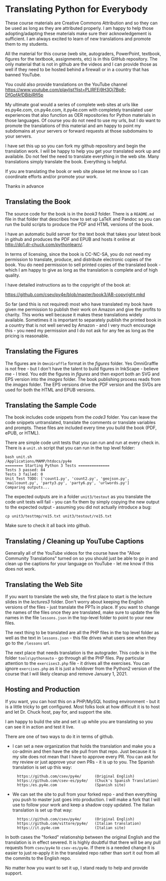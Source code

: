 Translating Python for Everybody
================================

These course materials are Creative Commons Attribution and so they can be used
as long as they are attributed properly.  I am happy to help those
adopting/adapting these materials make sure their acknowledgement is
sufficient.  I am always excited to learn of new translations and promote them
to my students.

All the material for this course (web site, autograders, PowerPoint, textbook,
figures for the textbook, assignments, etc) is in this GitHub repository.  The
only material that is not in github are the videos and I can provide those as
well if they need to be hosted behind a firewall or in a country that has banned
YouTube.

You could also provide translations on the YouTube channel
https://www.youtube.com/playlist?list=PLlRFEj9H3Oj7Bp8-DfGpfAfDBiblRfl5p

My ultimate goal would a series of complete web sites at urls like es.py4e.com,
cn.py4e.com, it.py4e.com with completely translated user experiences that also function
as OER repositories for Python materials in those languages.  Of course you do not
need to use my urls, but I do want to promote the translations of this material
and am happy to point my subdomains at your servers or forward requests at those
subdomains to your servers.

I have set this up so you can fork my github repository and begin the translation
work. I will be happy to help you get your translated work up and available.
Do not feel the need to translate everything in the web site.  Many translations
simply translate the book.  Everything is helpful.

If you are translating the book or web site please let me know so I
can coordinate efforts and/or promote your work.

Thanks in advance

Translating the Book
--------------------

The source code for the book is in the *book3* folder.  There is a `README.md`
file in that folder that describes how to set up LaTeX and Pandoc so you can
run the build scripts to produce the PDF and HTML versions of the book.

I have an automatic build server for the text book that takes your
latest book in github and produces the PDF and EPUB and hosts it online at
http://do1.dr-chuck.com/pythonlearn/.

In terms of licensing, since the book is CC-NC-SA, you do not need
my permission to translate, produce, and distribute electronic copies
of the book.  You do need permission to sell printed copies of the
translated book - which I am happy to give as long as the translation
is complete and of high quality.

I have detailed instructions as to the copyright of the book at:

https://github.com/csev/py4e/blob/master/book3/AB-copyright.mkd

So far (and this is not required) most who have translated my book have given
me permission to publish their work on Amazon and give the profits to charity.
This works well because it makes these translations widely available.  Sometimes
it is important to separately publish the printed book in a country that is not
well served by Amazon - and I very much encourage this - you need my permission
and I do not ask for any fee as long as the pricing is reasonable.

Translating the Figures
-----------------------

The figures are in `OmniGraffle` format in the *figures* folder.   Yes OmniGraffle
is not free - but I don't have the talent to build figures in InkScape - believe
me - I tried.  You edit the figures in *figures* and then export both an SVG and
EPS version into the *images* folder.   The book publishing process reads from
the *images* folder.  The EPS versions drive the PDF version and the SVGs are
used for both the HTML and EPUB versions.

Translating the Sample Code
---------------------------

The book includes code snippets from the *code3* folder.   You can leave the
code snippets untranslated, translate the comments or translate variables and
prompts.   These files are included every time you build the book (PDF, ePUB, or
HTML).

There are simple code unit tests that you can run and run at every
check in.   There is a `unit.sh` script that you can run in the top level folder:

    bash unit.sh
    /Applications/MAMP/htdocs/py4e
    ======== Starting Python 3 Tests ==============
    Tests 3 passed: 84
    Tests 3 failed: 0
    Unit Test TODO: ['count1.py', 'count2.py', 'geojson.py',
    'mailcount.py', 'party3.py', 'party6.py', 'urlwords.py']
    Comparing outputs...

The expected outputs are in a folder `unit3/testout` as you translate the code
unit tests will fail - you can fix them by simply copying the new output to the
expected output - assuming you did not actually introduce a bug:

    cp unit3/testtmp/re15.txt unit3/testout/re15.txt

Make sure to check it all back into github.

Translating / Cleaning up YouTube Captions
------------------------------------------

Generally all of the YouTube videos for the course have the "Allow Community
Translations" turned on so you should just be able to go in and clean up the
captions for your language on YouTube - let me know if this does not work.


Translating the Web Site
------------------------

If you want to translate the web site, the first place to start is the lecture
slides in the *lectures3* folder.   Don't worry about keeping the English versions
of the files - just translate the PPTs in place.  If you want to change the names
of the files once they are translated, make sure to update the file names
in the file `lessons.json` in the top-level folder to point to your new files.

The next thing to be translated are all the PHP files in the top level folder
as well as the text in `lessons.json` - this file drives what users see when they
go to the `/lessons` url.

The next place that needs translation is the autograder.  This code is in the folder
`tools\pythonauto` - go through all the PHP files.  Pay particular attention to
the `exercises3.php` file - it drives all the exercises.  You can ignore `exercises.php`
as it is just a holdover from the Python2 version of the course that I will
likely cleanup and remove January 1, 2021.

Hosting and Production
----------------------

If you want, you can host this on a PHP/MySQL hosting environment - but it is a little tricky
to get configured. Most folks look at how difficult it is to host and let Dr. Chuck host,
pay for, and support the site.

I am happy to build the site and set it up while you are translating so you can see it in action
and test it live.

There are one of two ways to do it in terms of github.

* I can set a new organization that holds the translation and make you a co-admin and
then have the site pull from that repo.  Just because it is my site does not mean that
I have to approve every PR.  You can ask for my review or just approve your own PRs - it
is up to you.  The Spanish translation is set up this way:

        https://github.com/csev/py4e/      (Original English)
        https://github.com/csev-es/py4e/   (Chuck's Spanish Translation)
        https:/es.py4e.com                 (Spanish site)

* We can set the site to pull from your forked repo - and then everything you push to master
just goes into production.  I will make a fork that I will use to follow your work and keep a
shadow copy updated.  The Italian translation is set up that way:

        https://github.com/csev/py4e/      (Original English)
        https://github.com/vittore/py4e/   (Italian translation)
        https://it.py4e.com                (Italian site)

In both cases the "forked" relationship between the original English and the translation
is in effect severed.  It is highly doubtful that there will be any pull requests from
`csev/py4e` to `csev-es/py4e`.  If there is a needed change it is easier to just re-apply it
in the translated repo rather than sort it out from all the commits to the English repo.

No matter how you want to set it up, I stand ready to help and provide support.

